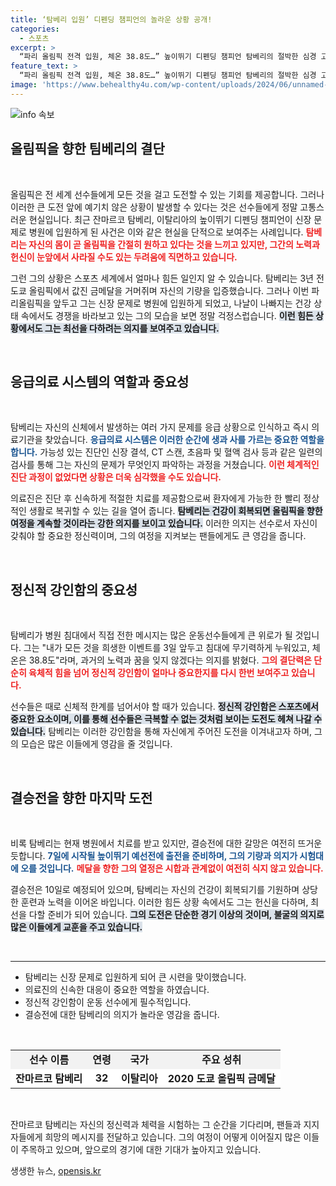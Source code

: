 ```yaml
---
title: ‘탐베리 입원’ 디펜딩 챔피언의 놀라운 상황 공개!
categories:
  - 스포츠
excerpt: >
  “파리 올림픽 전격 입원, 체온 38.8도…” 높이뛰기 디펜딩 챔피언 탐베리의 절박한 심경 고백! “영혼을 바칠 마지막 점프를 위해 모든 것을 걸겠다”는 그의 의지는 과연 어떻게 될까?
feature_text: >
  “파리 올림픽 전격 입원, 체온 38.8도…” 높이뛰기 디펜딩 챔피언 탐베리의 절박한 심경 고백! “영혼을 바칠 마지막 점프를 위해 모든 것을 걸겠다”는 그의 의지는 과연 어떻게 될까?
image: 'https://www.behealthy4u.com/wp-content/uploads/2024/06/unnamed-file.png'
---
```


<p><img src="https://www.behealthy4u.com/wp-content/uploads/2024/06/unnamed-file.png" alt="info 속보" /></p>

<h2 data-ke-size="size26">올림픽을 향한 팀베리의 결단</h2>

<p data-ke-size="size16">&nbsp;</p>  

<p data-ke-size="size16">올림픽은 전 세계 선수들에게 모든 것을 걸고 도전할 수 있는 기회를 제공합니다. 그러나 이러한 큰 도전 앞에 예기치 않은 상황이 발생할 수 있다는 것은 선수들에게 정말 고통스러운 현실입니다. 최근 잔마르코 탐베리, 이탈리아의 높이뛰기 디펜딩 챔피언이 신장 문제로 병원에 입원하게 된 사건은 이와 같은 현실을 단적으로 보여주는 사례입니다. <b><span style="color: #ee2323;">탐베리는 자신의 몸이 곧 올림픽을 간절히 원하고 있다는 것을 느끼고 있지만, 그간의 노력과 헌신이 눈앞에서 사라질 수도 있는 두려움에 직면하고 있습니다.</span></b> </p>

<p data-ke-size="size16">그런 그의 상황은 스포츠 세계에서 얼마나 힘든 일인지 알 수 있습니다. 탐베리는 3년 전 도쿄 올림픽에서 값진 금메달을 거머쥐며 자신의 기량을 입증했습니다. 그러나 이번 파리올림픽을 앞두고 그는 신장 문제로 병원에 입원하게 되었고, 나날이 나빠지는 건강 상태 속에서도 경쟁을 바라보고 있는 그의 모습을 보면 정말 걱정스럽습니다. <b><span style="background-color: #21538527;">이런 힘든 상황에서도 그는 최선을 다하려는 의지를 보여주고 있습니다.</span></b> </p>

<p data-ke-size="size16">&nbsp;</p>

<h2 data-ke-size="size26">응급의료 시스템의 역할과 중요성</h2>

<p data-ke-size="size16">&nbsp;</p>  

<p data-ke-size="size16">탐베리는 자신의 신체에서 발생하는 여러 가지 문제를 응급 상황으로 인식하고 즉시 의료기관을 찾았습니다. <b><span style="color: #1a5490;">응급의료 시스템은 이러한 순간에 생과 사를 가르는 중요한 역할을 합니다.</span></b> 가능성 있는 진단인 신장 결석, CT 스캔, 초음파 및 혈액 검사 등과 같은 일련의 검사를 통해 그는 자신의 문제가 무엇인지 파악하는 과정을 거쳤습니다. <b><span style="color: #ee2323;">이런 체계적인 진단 과정이 없었다면 상황은 더욱 심각했을 수도 있습니다.</span></b> </p>

<p data-ke-size="size16">의료진은 진단 후 신속하게 적절한 치료를 제공함으로써 환자에게 가능한 한 빨리 정상적인 생활로 복귀할 수 있는 길을 열어 줍니다. <b><span style="background-color: #21538527;">탐베리는 건강이 회복되면 올림픽을 향한 여정을 계속할 것이라는 강한 의지를 보이고 있습니다.</span></b> 이러한 의지는 선수로서 자신이 갖춰야 할 중요한 정신력이며, 그의 여정을 지켜보는 팬들에게도 큰 영감을 줍니다.</p>

<p data-ke-size="size16">&nbsp;</p>

<h2 data-ke-size="size26">정신적 강인함의 중요성</h2>

<p data-ke-size="size16">&nbsp;</p>  

<p data-ke-size="size16">탐베리가 병원 침대에서 직접 전한 메시지는 많은 운동선수들에게 큰 위로가 될 것입니다. 그는 "내가 모든 것을 희생한 이벤트를 3일 앞두고 침대에 무기력하게 누워있고, 체온은 38.8도"라며, 과거의 노력과 꿈을 잊지 않겠다는 의지를 밝혔다. <b><span style="color: #ee2323;">그의 결단력은 단순히 육체적 힘을 넘어 정신적 강인함이 얼마나 중요한지를 다시 한번 보여주고 있습니다.</span></b> </p>

<p data-ke-size="size16">선수들은 때로 신체적 한계를 넘어서야 할 때가 있습니다. <b><span style="background-color: #21538527;">정신적 강인함은 스포츠에서 중요한 요소이며, 이를 통해 선수들은 극복할 수 없는 것처럼 보이는 도전도 헤쳐 나갈 수 있습니다.</span></b> 탐베리는 이러한 강인함을 통해 자신에게 주어진 도전을 이겨내고자 하며, 그의 모습은 많은 이들에게 영감을 줄 것입니다.</p>

<p data-ke-size="size16">&nbsp;</p>

<h2 data-ke-size="size26">결승전을 향한 마지막 도전</h2>

<p data-ke-size="size16">&nbsp;</p>  

<p data-ke-size="size16">비록 탐베리는 현재 병원에서 치료를 받고 있지만, 결승전에 대한 갈망은 여전히 뜨거운 듯합니다. <b><span style="color: #1a5490;">7일에 시작될 높이뛰기 예선전에 출전을 준비하며, 그의 기량과 의지가 시험대에 오를 것입니다.</span></b> <b><span style="color: #ee2323;">메달을 향한 그의 열정은 시합과 관계없이 여전히 식지 않고 있습니다.</span></b> </p>

<p data-ke-size="size16">결승전은 10일로 예정되어 있으며, 탐베리는 자신의 건강이 회복되기를 기원하며 상당한 훈련과 노력을 이어온 바입니다. 이러한 힘든 상황 속에서도 그는 헌신을 다하며, 최선을 다할 준비가 되어 있습니다. <b><span style="background-color: #21538527;">그의 도전은 단순한 경기 이상의 것이며, 불굴의 의지로 많은 이들에게 교훈을 주고 있습니다.</span></b> </p>

<p data-ke-size="size16">&nbsp;</p>

<hr />  

<ul>  
<li>탐베리는 신장 문제로 입원하게 되어 큰 시련을 맞이했습니다.</li>  
<li>의료진의 신속한 대응이 중요한 역할을 하였습니다.</li>  
<li>정신적 강인함이 운동 선수에게 필수적입니다.</li>  
<li>결승전에 대한 탐베리의 의지가 놀라운 영감을 줍니다.</li>  
</ul>

<p data-ke-size="size16">&nbsp;</p>

<table style="width: 100%; border-collapse: collapse;">  
<tr style="background-color: #f2f2f2;">  
<td style="text-align: center; height: 17px;"><b>선수 이름</b></td>  
<td style="text-align: center; height: 17px;"><b>연령</b></td>  
<td style="text-align: center; height: 17px;"><b>국가</b></td>  
<td style="text-align: center; height: 17px;"><b>주요 성취</b></td>  
</tr>  
<tr style="background-color: #ffffff;">  
<td style="text-align: center; height: 17px;"><b>잔마르코 탐베리</b></td>  
<td style="text-align: center; height: 17px;"><b>32</b></td>  
<td style="text-align: center; height: 17px;"><b>이탈리아</b></td>  
<td style="text-align: center; height: 17px;"><b>2020 도쿄 올림픽 금메달</b></td>  
</tr>  
</table>

<p data-ke-size="size16">&nbsp;</p>  

<p data-ke-size="size16">잔마르코 탐베리는 자신의 정신력과 체력을 시험하는 그 순간을 기다리며, 팬들과 지지자들에게 희망의 메시지를 전달하고 있습니다. 그의 여정이 어떻게 이어질지 많은 이들이 주목하고 있으며, 앞으로의 경기에 대한 기대가 높아지고 있습니다.</p>
생생한 뉴스, <a href="https://opensis.kr" rel="dofollow">opensis.kr</a>


